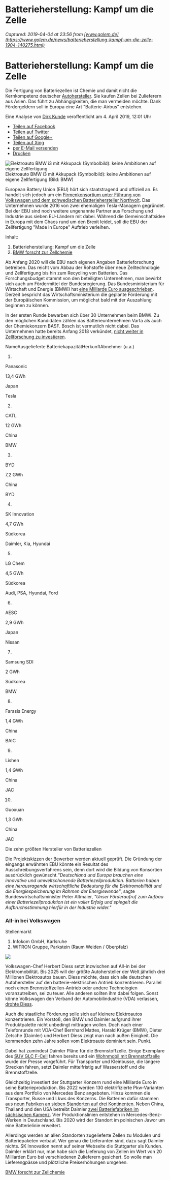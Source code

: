# Batterieherstellung:  Kampf um die Zelle

_Captured: 2019-04-04 at 23:56 from [www.golem.de](https://www.golem.de/news/batterieherstellung-kampf-um-die-zelle-1904-140275.html)_

#  Batterieherstellung:  Kampf um die Zelle

Die Fertigung von Batteriezellen ist Chemie und damit nicht die Kernkompetenz deutscher [Autohersteller](https://www.golem.de/specials/auto/). Sie kaufen Zellen bei Zulieferern aus Asien. Das führt zu Abhängigkeiten, die man vermeiden möchte. Dank Fördergeldern soll in Europa eine Art "Batterie-Airbus" entstehen. 

Eine Analyse  von  [Dirk Kunde](http://www.textkunde.de/) veroffentlicht am  4\. April 2019, 12:01 Uhr

  * [ Teilen auf Facebook ](https://www.facebook.com/sharer/sharer.php?u=https%3A%2F%2Fglm.io%2F140275%3Ff)
  * [ Teilen auf Twitter ](https://twitter.com/share?url=https%3A%2F%2Fglm.io%2F140275%3Ft&text=Batterieherstellung%3A%20Kampf%20um%20die%20Zelle&via=golem)
  * [ Teilen auf Google+ ](https://plus.google.com/share?hl=de&url=https%3A%2F%2Fglm.io%2F140275%3Fg)
  * [ Teilen auf Xing ](https://www.xing-share.com/app/user?op=share;sc_p=xing-share;url=https%3A%2F%2Fglm.io%2F140275%3Fx)
  * [ per E-Mail versenden ](mailto:?subject=Batterieherstellung%3A%20Kampf%20um%20die%20Zelle&body=Artikel%20auf%20Golem.de%20lesen:%0Ahttps%3A%2F%2Fglm.io%2F140275%3Fm%0A)
  * [ Drucken ](https://www.golem.de/print.php?a=140275)

![Elektroauto BMW i3 mit Akkupack \(Symbolbild\): keine Ambitionen auf eigene Zellfertigung](https://www.golem.de/1904/140275-192221-192220_rc.jpg) Elektroauto BMW i3 mit Akkupack (Symbolbild): keine Ambitionen auf eigene Zellfertigung (Bild: BMW)

European Battery Union (EBU) hört sich staatstragend und offiziell an. Es handelt sich jedoch um ein [Firmenkonsortium unter Führung von Volkswagen und dem schwedischen Batteriehersteller Northvolt](https://www.golem.de/news/european-battery-union-volkswagen-gruendet-europaeische-akku-allianz-1903-140177.html). Das Unternehmen wurde 2016 von zwei ehemaligen Tesla-Managern gegründet. Bei der EBU sind noch weitere ungenannte Partner aus Forschung und Industrie aus sieben EU-Ländern mit dabei. Während die Gemeinschaftsidee in Europa mit dem Chaos rund um den Brexit leidet, soll die EBU der Zellfertigung "Made in Europe" Auftrieb verleihen.

Inhalt:

  1. Batterieherstellung: Kampf um die Zelle
  2. [BMW forscht zur Zellchemie](/news/batterieherstellung-kampf-um-die-zelle-1904-140275-2.html)

Ab Anfang 2020 will die EBU nach eigenen Angaben Batterieforschung betreiben. Das reicht vom Abbau der Rohstoffe über neue Zelltechnologie und Zellfertigung bis hin zum Recycling von Batterien. Das Forschungsbudget stammt von den beteiligten Unternehmen, man bewirbt sich auch um Fördermittel der Bundesregierung. Das Bundesministerium für Wirtschaft und Energie (BMWi) hat [eine Milliarde Euro ausgeschrieben](https://www.golem.de/news/batteriezellfertigung-regierung-foerdert-giga-fabriken-mit-einer-milliarde-euro-1811-137690.html). Derzeit bespricht das Wirtschaftsministerium die geplante Förderung mit der Europäischen Kommission, um möglichst bald mit der Auszahlung beginnen zu können.

In der ersten Runde bewarben sich über 30 Unternehmen beim BMWi. Zu den möglichen Kandidaten zählen das Batterieunternehmen Varta als auch der Chemiekonzern BASF. Bosch ist vermutlich nicht dabei. Das Unternehmen hatte bereits Anfang 2018 verkündet, [nicht weiter in Zellforschung zu investieren](https://www.golem.de/news/keine-investition-bosch-steigt-aus-akkuzellforschung-aus-1803-133067.html).

NameAusgelieferte BatteriekapazitätHerkunftAbnehmer (u.a.)

1.

Panasonic

13,4 GWh

Japan

Tesla

2.

CATL

12 GWh

China

BMW

3.

BYD

7,2 GWh

China

BYD

4.

SK Innovation

4,7 GWh

Südkorea

Daimler, Kia, Hyundai

5.

LG Chem

4,5 GWh

Südkorea

Audi, PSA, Hyundai, Ford

6.

AESC

2,9 GWh

Japan

Nissan

7.

Samsung SDI

2 GWh

Südkorea

BMW

8.

Farasis Energy

1,4 GWh

China

BAIC

9.

Lishen

1,4 GWh

China

JAC

10.

Guoxuan

1,3 GWh

China

JAC

Die zehn größten Hersteller von Batteriezellen

Die Projektskizzen der Bewerber werden aktuell geprüft. Die Gründung der eingangs erwähnten EBU könnte ein Resultat des Ausschreibungsverfahrens sein, denn dort wird die Bildung von Konsortien ausdrücklich gewünscht._"Deutschland und Europa brauchen eine innovative und umweltschonende Batteriezellproduktion. Batterien haben eine herausragende wirtschaftliche Bedeutung für die Elektromobilität und die Energiespeicherung im Rahmen der Energiewende"_, sagte Bundeswirtschaftsminister Peter Altmaier, _"Unser Förderaufruf zum Aufbau einer Batteriezellproduktion ist ein voller Erfolg und spiegelt die Aufbruchsstimmung hierfür in der Industrie wider."_

### All-in bei Volkswagen

Stellenmarkt

  1. Infokom GmbH, Karlsruhe
  2. WITRON Gruppe, Parkstein (Raum Weiden / Oberpfalz)

![](//cpxl.golem.de/gif?u=https%3A%2F%2Fwww.golem.de%2F&d=1554413942&f=ev&v=d&t=ad%2Fjobs2018kw10)

Volkswagen-Chef Herbert Diess setzt inzwischen auf All-in bei der Elektromobilität. Bis 2025 will der größte Autohersteller der Welt jährlich drei Millionen Elektroautos bauen. Diess möchte, dass sich alle deutschen Autohersteller auf den batterie-elektrischen Antrieb konzentrieren. Parallel noch einen Brennstoffzellen-Antrieb oder andere Technologien voranzutreiben, sei zu teuer. Alle anderen sollten ihm dabei folgen. Sonst könne Volkswagen den Verband der Automobilindustrie (VDA) verlassen, [drohte Diess](https://www.golem.de/news/branchenverband-vda-deutscher-autoindustrie-droht-durch-e-mobilitaet-streit-1903-140060.html).

Auch die staatliche Förderung solle sich auf kleinere Elektroautos konzentrieren. Ein Vorstoß, den BMW und Daimler aufgrund ihrer Produktpalette nicht unbedingt mittragen wollen. Doch nach einer Telefonrunde mit VDA-Chef Bernhard Mattes, Harald Krüger (BMW), Dieter Zetsche (Daimler) und Herbert Diess zeigt man nach außen Einigkeit. Die kommenden zehn Jahre sollen vom Elektroauto dominiert sein. Punkt.

Dabei hat zumindest Daimler Pläne für die Brennstoffzelle. Einige Exemplare des [SUV GLC F-Cell](https://www.golem.de/news/glc-f-cell-mercedes-stellt-suv-mit-brennstoffzelle-und-akku-vor-1709-130057.html) fahren bereits und ein [Wohnmobil mit Brennstoffzelle](https://www.golem.de/news/concept-sprinter-f-cell-mercedes-benz-baut-reisende-brennstoffzelle-1807-135274.html) wurde der Presse vorgeführt. Für Transporter und Kleinbusse, die längere Strecken fahren, setzt Daimler mittelfristig auf Wasserstoff und die Brennstoffzelle.

Gleichzeitig investiert der Stuttgarter Konzern rund eine Milliarde Euro in seine Batterieproduktion. Bis 2022 werden 130 elektrifizierte Pkw-Varianten aus dem Portfolio von Mercedes Benz angeboten. Hinzu kommen die Transporter, Busse und Lkws des Konzerns. Die Batterien dafür stammen aus [neun Fabriken an sieben Standorten auf drei Kontinenten](https://www.golem.de/news/elektroauto-daimler-kauft-akkuzellen-fuer-20-milliarden-euro-1812-138191.html). Neben China, Thailand und den USA betreibt Daimler [zwei Batteriefabriken im sächsischen Kamenz](https://www.golem.de/news/accumotive-daimler-baut-eine-weitere-akkufabrik-1610-123992.html). Vier Produktionslinien entstehen in Mercedes-Benz-Werken in Deutschland. Bis 2020 wird der Standort im polnischen Jawor um eine Batterielinie erweitert.

Allerdings werden an allen Standorten zugelieferte Zellen zu Modulen und Batteriepaketen verbaut. Wer genau die Lieferanten sind, dazu sagt Daimler nichts. SK Innovation nennt auf seiner Webseite die Stuttgarter als Kunden. Daimler erklärt nur, man habe sich die Lieferung von Zellen im Wert von 20 Milliarden Euro bei verschiedenen Zulieferern gesichert. So wolle man Lieferengpässe und plötzliche Preiserhöhungen umgehen.

[BMW forscht zur Zellchemie](/news/batterieherstellung-kampf-um-die-zelle-1904-140275-2.html)
